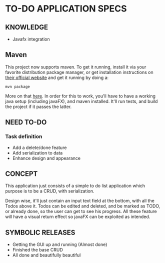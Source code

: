 # TO-DO APPLICATION SPECS

## KNOWLEDGE

  * Javafx integration

## Maven
This project now supports maven. To get it running, install it via your favorite distribution package manager, or get installation instructions on [their official website][maven install] and get it running by doing a:
```
mvn package
```
More on that [here][maven run].
In order for this to work, you'll have to have a working java setup (including javaFX), and maven installed.
It'll run tests, and build the project if it passes the latter.

## NEED TO-DO

### Task definition
* Add a delete/done feature
* Add serialization to data
* Enhance design and appearance

## CONCEPT

This application just consists of a simple to do list application which purpose is to be a CRUD, with serialization.

Design wise, it'll just contain an input text field at the bottom, with all the Todos above it. 
Todos can be edited and deleted, and be marked as TODO, or already done, so the user can get to see his progress.
All these feature will have a visual return effect so javaFX can be exploited as intended.

## SYMBOLIC RELEASES

* Getting the GUI up and running (Almost done)
* Finished the base CRUD
* All done and beautifully beautiful

[maven run]: https://maven.apache.org/run.html
[maven install]: https://maven.apache.org/install.html
